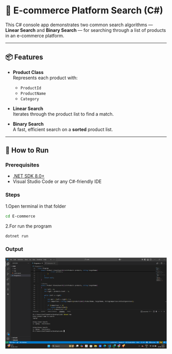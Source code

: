 # 🛒 E-commerce Platform Search (C#)

This C# console app demonstrates two common search algorithms — **Linear Search** and **Binary Search** — for searching through a list of products in an e-commerce platform.

---

## 📦 Features

- **Product Class**  
  Represents each product with:
  - `ProductId`
  - `ProductName`
  - `Category`

- **Linear Search**  
  Iterates through the product list to find a match.

- **Binary Search**  
  A fast, efficient search on a **sorted** product list.

---

## 🚀 How to Run

### Prerequisites

- [.NET SDK 8.0+](https://dotnet.microsoft.com/en-us/download/dotnet/8.0)
- Visual Studio Code or any C#-friendly IDE

### Steps

1.Open terminal in that folder

```bash
cd E-commerce
```

2.For run the program 

```bash 
dotnet run
```
   
   
### Output 

![alt text](E-commerce.png)